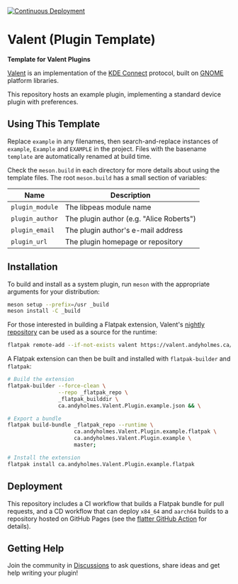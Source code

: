[![Continuous Deployment](https://github.com/andyholmes/valent-plugin-example/actions/workflows/cd.yml/badge.svg)](https://github.com/andyholmes/valent-plugin-example/actions/workflows/cd.yml)

# Valent (Plugin Template)

**Template for Valent Plugins**

[Valent][valent] is an implementation of the [KDE Connect][kdeconnect] protocol,
built on [GNOME][gnome] platform libraries.

This repository hosts an example plugin, implementing a standard device plugin
with preferences.

## Using This Template

Replace `example` in any filenames, then search-and-replace instances of
`example`, `Example` and `EXAMPLE` in the project. Files with the basename
`template` are automatically renamed at build time.

Check the `meson.build` in each directory for more details about using the
template files. The root `meson.build` has a small section of variables:

| Name            | Description                                        |
|-----------------|----------------------------------------------------|
| `plugin_module` | The libpeas module name                            |
| `plugin_author` | The plugin author (e.g. "Alice Roberts")           |
| `plugin_email`  | The plugin author's e-mail address                 |
| `plugin_url`    | The plugin homepage or repository                  |

## Installation

To build and install as a system plugin, run `meson` with the appropriate
arguments for your distribution:

```sh
meson setup --prefix=/usr _build
meson install -C _build
```

For those interested in building a Flatpak extension, Valent's
[nightly repository][nightly-repo] can be used as a source for the runtime:

```sh
flatpak remote-add --if-not-exists valent https://valent.andyholmes.ca/repo
```

A Flatpak extension can then be built and installed with `flatpak-builder` and
`flatpak`:

```sh
# Build the extension
flatpak-builder --force-clean \
                --repo _flatpak_repo \
                _flatpak_builddir \
                ca.andyholmes.Valent.Plugin.example.json && \

# Export a bundle
flatpak build-bundle _flatpak_repo --runtime \
                     ca.andyholmes.Valent.Plugin.example.flatpak \
                     ca.andyholmes.Valent.Plugin.example \
                     master;

# Install the extension
flatpak install ca.andyholmes.Valent.Plugin.example.flatpak
```

## Deployment

This repository includes a CI workflow that builds a Flatpak bundle for pull
requests, and a CD workflow that can deploy `x84_64` and `aarch64` builds to a
repository hosted on GitHub Pages (see the [flatter GitHub Action][flatter] for
details).

## Getting Help

Join the community in [Discussions][discussions] to ask questions, share ideas
and get help writing your plugin!

[valent]: https://github.com/andyholmes/valent
[gnome]: https://www.gnome.org
[kdeconnect]: https://kdeconnect.kde.org
[nightly-repo]: https://valent.andyholmes.ca/repo/index.flatpakrepo
[flatter]: https://github.com/andyholmes/flatter
[discussions]: https://github.com/andyholmes/valent/discussions
